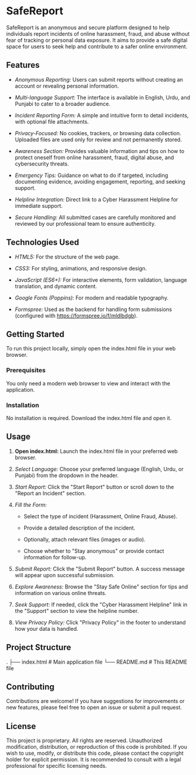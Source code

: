# SafeReport

SafeReport is an anonymous and secure platform designed to help individuals report incidents of online harassment, fraud, and abuse without fear of tracking or personal data exposure. It aims to provide a safe digital space for users to seek help and contribute to a safer online environment.

## Features

* *Anonymous Reporting:* Users can submit reports without creating an account or revealing personal information.

* *Multi-language Support:* The interface is available in English, Urdu, and Punjabi to cater to a broader audience.

* *Incident Reporting Form:* A simple and intuitive form to detail incidents, with optional file attachments.

* *Privacy-Focused:* No cookies, trackers, or browsing data collection. Uploaded files are used only for review and not permanently stored.

* *Awareness Section:* Provides valuable information and tips on how to protect oneself from online harassment, fraud, digital abuse, and cybersecurity threats.

* *Emergency Tips:* Guidance on what to do if targeted, including documenting evidence, avoiding engagement, reporting, and seeking support.

* *Helpline Integration:* Direct link to a Cyber Harassment Helpline for immediate support.

* *Secure Handling:* All submitted cases are carefully monitored and reviewed by our professional team to ensure authenticity.

## Technologies Used

* *HTML5:* For the structure of the web page.

* *CSS3:* For styling, animations, and responsive design.

* *JavaScript (ES6+):* For interactive elements, form validation, language translation, and dynamic content.

* *Google Fonts (Poppins):* For modern and readable typography.

* *Formspree:* Used as the backend for handling form submissions (configured with https://formspree.io/f/mldlbdgb).

## Getting Started

To run this project locally, simply open the index.html file in your web browser.

### Prerequisites

You only need a modern web browser to view and interact with the application.

### Installation

No installation is required. Download the index.html file and open it.

## Usage

1. **Open index.html:** Launch the index.html file in your preferred web browser.

2. *Select Language:* Choose your preferred language (English, Urdu, or Punjabi) from the dropdown in the header.

3. *Start Report:* Click the "Start Report" button or scroll down to the "Report an Incident" section.

4. *Fill the Form:*

   * Select the type of incident (Harassment, Online Fraud, Abuse).

   * Provide a detailed description of the incident.

   * Optionally, attach relevant files (images or audio).

   * Choose whether to "Stay anonymous" or provide contact information for follow-up.

5. *Submit Report:* Click the "Submit Report" button. A success message will appear upon successful submission.

6. *Explore Awareness:* Browse the "Stay Safe Online" section for tips and information on various online threats.

7. *Seek Support:* If needed, click the "Cyber Harassment Helpline" link in the "Support" section to view the helpline number.

8. *View Privacy Policy:* Click "Privacy Policy" in the footer to understand how your data is handled.

## Project Structure


.
├── index.html          # Main application file
└── README.md           # This README file



## Contributing

Contributions are welcome! If you have suggestions for improvements or new features, please feel free to open an issue or submit a pull request.

## License

This project is proprietary. All rights are reserved. Unauthorized modification, distribution, or reproduction of this code is prohibited. If you wish to use, modify, or distribute this code, please contact the copyright holder for explicit permission. It is recommended to consult with a legal professional for specific licensing needs.
